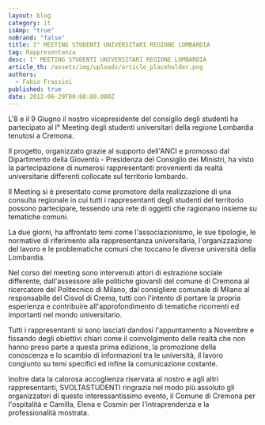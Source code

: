 ```yaml
---
layout: blog
category: it
isAmp: "true"
noBrand: "false"
title: I° MEETING STUDENTI UNIVERSITARI REGIONE LOMBARDIA
tag: Rappresentanza
desc: I° MEETING STUDENTI UNIVERSITARI REGIONE LOMBARDIA
article_th: /assets/img/uploads/article_placeholder.png
authors:
  - Fabio Frassini
published: true
date: 2012-06-29T00:00:00.000Z
---
```


L'8 e il 9 Giugno il nostro vicepresidente del consiglio degli studenti ha partecipato al I° Meeting degli studenti universitari della regione Lombardia tenutosi a Cremona.

Il progetto, organizzato grazie al supporto dell'ANCI e promosso dal Dipartimento della Gioventù - Presidenza del Consiglio dei Ministri, ha visto la partecipazione di numerosi rappresentanti provenienti da realtà universitarie differenti collocate sul territorio lombardo.

Il Meeting si è presentato come promotore della realizzazione di una consulta regionale in cui tutti i rappresentanti degli studenti del territorio possono partecipare, tessendo una rete di oggetti che ragionano insieme su tematiche comuni.

La due giorni, ha affrontato temi come l'associazionismo, le sue tipologie, le normative di riferimento alla rappresentanza universitaria, l'organizzazione del lavoro e le problematiche comuni che toccano le diverse università della Lombardia.

Nel corso del meeting sono intervenuti attori di estrazione sociale differente, dall'assessore alle politiche giovanili del comune di Cremona al ricercatore del Politecnico di Milano, dal consigliere comunale di Milano al responsabile del Cisvol di Crema, tutti con l'intento di portare la propria esperienza e contribuire all'approfondimento di tematiche ricorrenti ed importanti nel mondo universitario.

Tutti i rappresentanti si sono lasciati dandosi l'appuntamento a Novembre e fissando degli obiettivi chiari come il coinvolgimento delle realtà che non hanno preso parte a questa prima edizione, la promozione della conoscenza e lo scambio di informazioni tra le università, il lavoro congiunto su temi specifici ed infine la comunicazione costante.

Inoltre data la calorosa accoglienza riservata al nostro e agli altri rappresentanti, SVOLTASTUDENTI ringrazia nel modo più assoluto gli organizzatori di questo interessantissimo evento, il Comune di Cremona per l'ospitalità e Camilla, Elena e Cosmin per l'intraprendenza e la professionalità mostrata.
